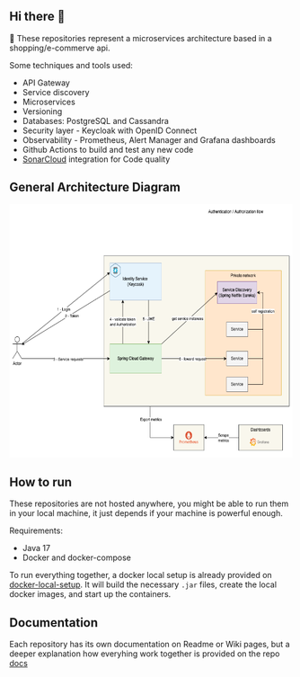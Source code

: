## Hi there 👋

:receipt: These repositories represent a microservices architecture based in a shopping/e-commerve api.

Some techniques and tools used:
* API Gateway
* Service discovery
* Microservices 
* Versioning
* Databases: PostgreSQL and Cassandra
* Security layer - Keycloak with OpenID Connect
* Observability - Prometheus, Alert Manager and Grafana dashboards
* Github Actions to build and test any new code
* [SonarCloud](https://sonarcloud.io/organizations/shopping-api/projects) integration for Code quality

## General Architecture Diagram
<p align="center">
    <a href="https://www.hackerrank.com/mauriciogeneroso">
        <img height=450 src="./images/shopping-api-general-diagram.png" alt="General diagram">
    </a>
</p>

## How to run
These repositories are not hosted anywhere, you might be able to run them in your local machine, it just depends if your machine is powerful enough. 

Requirements:
* Java 17
* Docker and docker-compose

To run everything together, a docker local setup is already provided on [docker-local-setup](https://github.com/groot-mg/docker-local-setup). It will build the necessary `.jar` files, create the local docker images, and start up the containers.

## Documentation
Each repository has its own documentation on Readme or Wiki pages, but a deeper explanation how everyhing work together is provided on the repo [docs](https://github.com/groot-mg/docs)
